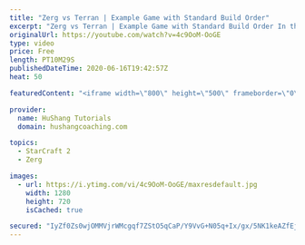 ```yaml
---
title: "Zerg vs Terran | Example Game with Standard Build Order"
excerpt: "Zerg vs Terran | Example Game with Standard Build Order In this guide we learn how to defend early Terran attacks.  Coaching -------------------------------------------------------------------------- Interested in Starcraft lessons? Check out my website! I would love to help you improve and reach your"
originalUrl: https://youtube.com/watch?v=4c9OoM-OoGE
type: video
price: Free
length: PT10M29S
publishedDateTime: 2020-06-16T19:42:57Z
heat: 50

featuredContent: "<iframe width=\"800\" height=\"500\" frameborder=\"0\" src=\"https://www.youtube.com/embed/4c9OoM-OoGE\" allow=\"accelerometer; autoplay; encrypted-media; gyroscope; picture-in-picture\" allowfullscreen></iframe>"

provider:
  name: HuShang Tutorials
  domain: hushangcoaching.com

topics:
  - StarCraft 2
  - Zerg

images:
  - url: https://i.ytimg.com/vi/4c9OoM-OoGE/maxresdefault.jpg
    width: 1280
    height: 720
    isCached: true

secured: "IyZf0Zs0wjOMMVjrWMcgqf7ZStO5qCaP/Y9VvG+N05q+Ix/gx/5NK1keAZfEjRWCp3gEE9CqsDK32Kf8H3A9Z0GY3b1DHUsfUrSlF9bj2dmKrn/4XBp7RKXoNZFjueBlALkX54gZ6S8k1lhGkAlbU4vpFOZcVQHPWgS/N0vw1LiX7skmJbGQ8NSEgcKOUb/2AgDqz7Ktdhcs9crd7AZTXHQPSu+oDwuePF2949+fY0idB+wXXOHCURidSHhddJxTKHGeDqGQsxK7MLIO4uGHuaflm7FsiIixe760bDetNX1oSnt+L4VCvzLsgDD6suLzeBWkNm2i+eGQJZCKEyp/cEZyrDDL7csY1wtWRRp0jItVIowhbRYsNrKidsTiJdHe0qLOWmmm8cnwO9BxKNS9ORq86yl74UZ1/aH+4ApdUO8=;wSmpOEsb+xKRJMGnc4NuHA=="
---
```


